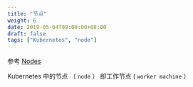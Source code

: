 ```yaml
---
title: "节点"
weight: 6
date: 2019-05-04T09:00:00+08:00
draft: false
tags: ["Kubernetes", "node"]
---
```



参考 [Nodes](https://kubernetes.io/docs/concepts/architecture/nodes/)

Kubernetes 中的节点 （ `node` ） 即工作节点 ( `worker machine` ）

